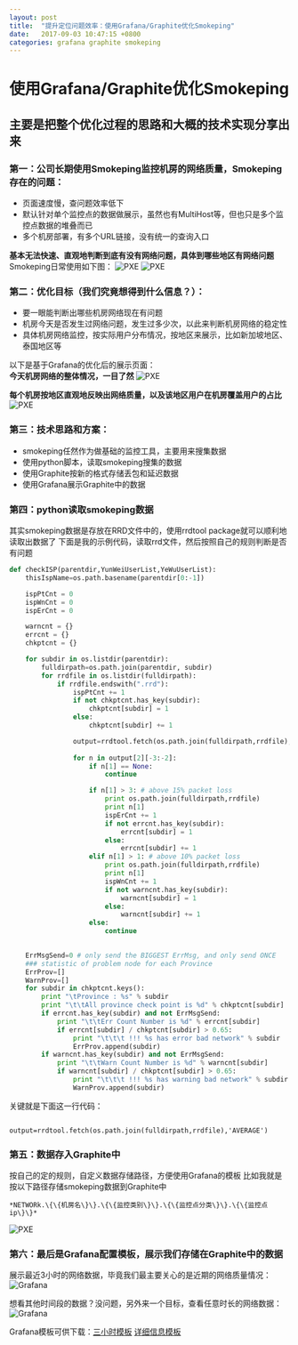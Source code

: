 ```yaml
---
layout: post
title:  "提升定位问题效率：使用Grafana/Graphite优化Smokeping"
date:   2017-09-03 10:47:15 +0800
categories: grafana graphite smokeping
---
```


# 使用Grafana/Graphite优化Smokeping
## 主要是把整个优化过程的思路和大概的技术实现分享出来

### 第一：公司长期使用Smokeping监控机房的网络质量，Smokeping存在的问题：
* 页面速度慢，查问题效率低下
* 默认针对单个监控点的数据做展示，虽然也有MultiHost等，但也只是多个监控点数据的堆叠而已
* 多个机房部署，有多个URL链接，没有统一的查询入口

**基本无法快速、直观地判断到底有没有网络问题，具体到哪些地区有网络问题**  
Smokeping日常使用如下图：
![PXE](/assets/smokeping01.jpg)
![PXE](/assets/smokeping02.jpg)




### 第二：优化目标（我们究竟想得到什么信息？）：
* 要一眼能判断出哪些机房网络现在有问题
* 机房今天是否发生过网络问题，发生过多少次，以此来判断机房网络的稳定性
* 具体机房网络监控，按实际用户分布情况，按地区来展示，比如新加坡地区、泰国地区等

以下是基于Grafana的优化后的展示页面：  
**今天机房网络的整体情况，一目了然**
![PXE](/assets/grafana-network01.png)  

**每个机房按地区直观地反映出网络质量，以及该地区用户在机房覆盖用户的占比**  
![PXE](/assets/grafana-network02.png)



### 第三：技术思路和方案：
* smokeping任然作为做基础的监控工具，主要用来搜集数据
* 使用python脚本，读取smokeping搜集的数据
* 使用Graphite按新的格式存储丢包和延迟数据
* 使用Grafana展示Graphite中的数据

### 第四：python读取smokeping数据
其实smokeping数据是存放在RRD文件中的，使用rrdtool package就可以顺利地读取出数据了
下面是我的示例代码，读取rrd文件，然后按照自己的规则判断是否有问题
```python
def checkISP(parentdir,YunWeiUserList,YeWuUserList):
	thisIspName=os.path.basename(parentdir[0:-1])

	ispPtCnt = 0
	ispWnCnt = 0
	ispErCnt = 0

	warncnt = {}
	errcnt = {}
	chkptcnt = {}

	for subdir in os.listdir(parentdir):
		fulldirpath=os.path.join(parentdir, subdir)
		for rrdfile in os.listdir(fulldirpath):
			if rrdfile.endswith(".rrd"):
				ispPtCnt += 1
				if not chkptcnt.has_key(subdir):
					chkptcnt[subdir] = 1
				else:
					chkptcnt[subdir] += 1

				output=rrdtool.fetch(os.path.join(fulldirpath,rrdfile),'AVERAGE')
	
				for n in output[2][-3:-2]:
					if n[1] == None:
						continue 

					if n[1] > 3: # above 15% packet loss
						print os.path.join(fulldirpath,rrdfile)
						print n[1]
						ispErCnt += 1
						if not errcnt.has_key(subdir):
							errcnt[subdir] = 1
						else:
							errcnt[subdir] += 1
					elif n[1] > 1: # above 10% packet loss
						print os.path.join(fulldirpath,rrdfile)
						print n[1]
						ispWnCnt += 1
						if not warncnt.has_key(subdir):
							warncnt[subdir] = 1
						else:
							warncnt[subdir] += 1
					else:
						continue	
						

	ErrMsgSend=0 # only send the BIGGEST ErrMsg, and only send ONCE
	### statistic of problem node for each Province
	ErrProv=[]
	WarnProv=[]
	for subdir in chkptcnt.keys():
		print "\tProvince : %s" % subdir
		print "\t\tAll province check point is %d" % chkptcnt[subdir]
		if errcnt.has_key(subdir) and not ErrMsgSend:
			print "\t\tErr Count Number is %d" % errcnt[subdir]
			if errcnt[subdir] / chkptcnt[subdir] > 0.65:
				print "\t\t\t !!! %s has error bad network" % subdir
				ErrProv.append(subdir)
		if warncnt.has_key(subdir) and not ErrMsgSend:
			print "\t\tWarn Count Number is %d" % warncnt[subdir]
			if warncnt[subdir] / chkptcnt[subdir] > 0.65:
				print "\t\t\t !!! %s has warning bad network" % subdir
				WarnProv.append(subdir)
```

关键就是下面这一行代码：
```
				output=rrdtool.fetch(os.path.join(fulldirpath,rrdfile),'AVERAGE')
```



### 第五：数据存入Graphite中
按自己的定的规则，自定义数据存储路径，方便使用Grafana的模板
比如我就是按以下路径存储smokeping数据到Graphite中

```
*NETWORk.\{\{机房名\}\}.\{\{监控类别\}\}.\{\{监控点分类\}\}.\{\{监控点ip\}\}*
```





![PXE](/assets/grafana-graphite01.png)




### 第六：最后是Grafana配置模板，展示我们存储在Graphite中的数据

展示最近3小时的网络数据，毕竟我们最主要关心的是近期的网络质量情况：  
![Grafana](/assets/grafana-dog01.png)

想看其他时间段的数据？没问题，另外来一个目标，查看任意时长的网络数据：  
![Grafana](/assets/grafana-dog02.png)



Grafana模板可供下载：[三小时模板](/assets/grafana-network-template.json)    [详细信息模板](/assets/grafana-network-detail-template.json)




